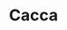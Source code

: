 ---
layout: home
title: Cacca
titleTemplate: Workflow Framework

hero:
  name: "Cacca"
  text: "Workflow Framework"
  tagline: A workflow framework, easy as shit.

  actions:
    - theme: brand
      text: Documentation
      link: /docs

    - theme: alt
      text: View On GitHub
      link: https://github.com/airscripts/cacca

  image:
    src: https://raw.githubusercontent.com/airscripts/cacca/main/assets/images/logo.png
    alt: Cacca


features:
  - icon: 💡
    title: Intuitive APIs
    details: Write your workflows with just a few simple commands!

  - icon: ⚡️
    title: Wonderful DevEx
    details: With a low overhead but powerful syntax, you'll have fun writing your workflows.

  - icon: 🛠️
    title: Limitless
    details: With the power of Python, you can transform the framework whenever you need.
---